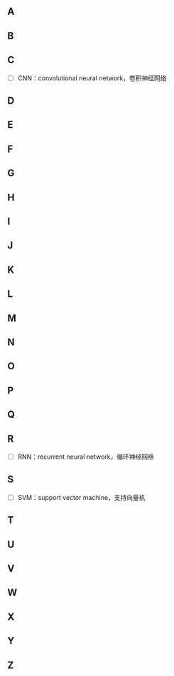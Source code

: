 
## A

## B

## C

- [ ] CNN：convolutional neural network，卷积神经网络

## D

## E

## F

## G

## H

## I

## J

## K

## L

## M

## N

## O

## P

## Q

## R

- [ ] RNN：recurrent neural network，循环神经网络

## S

- [ ] SVM：support vector machine，支持向量机

## T

## U

## V

## W

## X

## Y

## Z